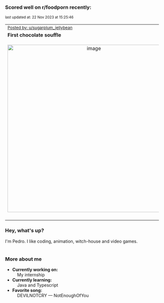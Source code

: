 ### Scored well on r/foodporn recently:

<p align="left"><sub>last updated at: 22 Nov 2023 at 15:25:46</sub></p>

|   |
| --- |
| <sub>[Posted by: u/sugarplum_jellybean][source]</sub> |
| **First chocolate souffle** | 
|<p align="center"> <img alt="image" src="https://i.redd.it/cq5ydz5tva1c1.jpg" width="550" /> </p>|
|   |

### Hey, what's up?

I'm Pedro. I like coding, animation, witch-house and video games.<br><br>

### More about me
- **Currently working on:**  
&nbsp;&nbsp;&nbsp;&nbsp;My internship
- **Currently learning:**  
&nbsp;&nbsp;&nbsp;&nbsp;Java and Typescript
- **Favorite song:**  
&nbsp;&nbsp;&nbsp;&nbsp;DEVILNOTCRY — NotEnoughOfYou<br><br>

  



  
  
  
[linkedin]: https://linkedin.com/in/pedro-h-r-gomes-8a487b14a/
[gmail]: mailto:pilique11@gmail.com
[source]: https://reddit.com/r/FoodPorn/comments/17ywf9p/first_chocolate_souffle/
[redditAPI]: https://www.reddit.com/dev/api/